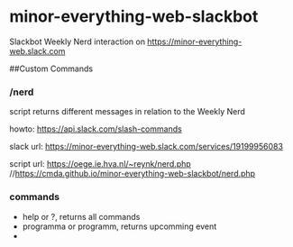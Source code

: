 # minor-everything-web-slackbot
Slackbot Weekly Nerd interaction on https://minor-everything-web.slack.com

##Custom Commands

### /nerd 
script returns different messages in relation to the Weekly Nerd

howto: https://api.slack.com/slash-commands

slack url: https://minor-everything-web.slack.com/services/19199956083

script url: https://oege.ie.hva.nl/~reynk/nerd.php
//https://cmda.github.io/minor-everything-web-slackbot/nerd.php




### commands
  - help or ?, returns all commands
  - programma or programm, returns upcomming event
  -


